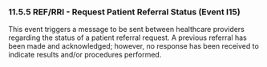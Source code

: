 ### 11.5.5 REF/RRI - Request Patient Referral Status (Event I15)

This event triggers a message to be sent between healthcare providers regarding the status of a patient referral request. A previous referral has been made and acknowledged; however, no response has been received to indicate results and/or procedures performed.
